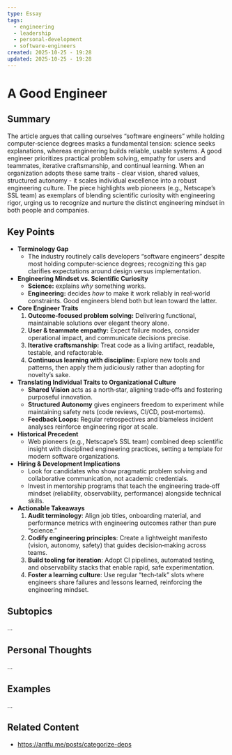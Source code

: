 ```yaml
---
type: Essay
tags:
  - engineering
  - leadership
  - personal-development
  - software-engineers
created: 2025-10-25 - 19:28
updated: 2025-10-25 - 19:28
---
```

# A Good Engineer

## Summary

The article argues that calling ourselves “software engineers” while holding computer‑science degrees masks a fundamental tension: science seeks explanations, whereas engineering builds reliable, usable systems. A good engineer prioritizes practical problem solving, empathy for users and teammates, iterative craftsmanship, and continual learning. When an organization adopts these same traits - clear vision, shared values, structured autonomy - it scales individual excellence into a robust engineering culture. The piece highlights web pioneers (e.g., Netscape’s SSL team) as exemplars of blending scientific curiosity with engineering rigor, urging us to recognize and nurture the distinct engineering mindset in both people and companies.

## Key Points

- **Terminology Gap**
	- The industry routinely calls developers “software engineers” despite most holding computer‑science degrees; recognizing this gap clarifies expectations around design versus implementation.
- **Engineering Mindset vs. Scientific Curiosity**
    - **Science:** explains _why_ something works.
    - **Engineering:** decides _how_ to make it work reliably in real‑world constraints. Good engineers blend both but lean toward the latter.
- **Core Engineer Traits**
    1. **Outcome‑focused problem solving:** Delivering functional, maintainable solutions over elegant theory alone.
    2. **User & teammate empathy:** Expect failure modes, consider operational impact, and communicate decisions precise.
    3. **Iterative craftsmanship:** Treat code as a living artifact, readable, testable, and refactorable.
    4. **Continuous learning with discipline:** Explore new tools and patterns, then apply them judiciously rather than adopting for novelty’s sake.
- **Translating Individual Traits to Organizational Culture**
    - **Shared Vision** acts as a north‑star, aligning trade‑offs and fostering purposeful innovation.
    - **Structured Autonomy** gives engineers freedom to experiment while maintaining safety nets (code reviews, CI/CD, post‑mortems).
    - **Feedback Loops:** Regular retrospectives and blameless incident analyses reinforce engineering rigor at scale.
- **Historical Precedent** 
	- Web pioneers (e.g., Netscape’s SSL team) combined deep scientific insight with disciplined engineering practices, setting a template for modern software organizations.
- **Hiring & Development Implications**
    - Look for candidates who show pragmatic problem solving and collaborative communication, not academic credentials.
    - Invest in mentorship programs that teach the engineering trade‑off mindset (reliability, observability, performance) alongside technical skills.
- **Actionable Takeaways**
    1. **Audit terminology**: Align job titles, onboarding material, and performance metrics with engineering outcomes rather than pure “science.”
    2. **Codify engineering principles**: Create a lightweight manifesto (vision, autonomy, safety) that guides decision‑making across teams.
    3. **Build tooling for iteration**: Adopt CI pipelines, automated testing, and observability stacks that enable rapid, safe experimentation.
    4. **Foster a learning culture**: Use regular “tech‑talk” slots where engineers share failures and lessons learned, reinforcing the engineering mindset.

## Subtopics

...

## Personal Thoughts

...

## Examples

...

## Related Content

- https://antfu.me/posts/categorize-deps

